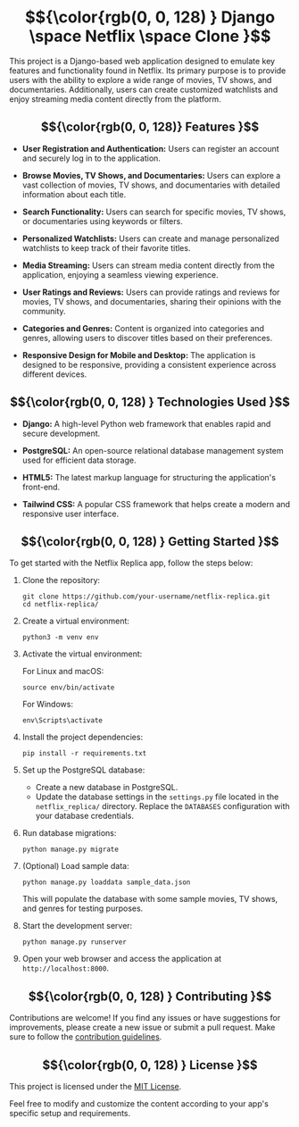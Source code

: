# $${\color{rgb(0, 0, 128) }  Django \space Netflix \space Clone }$$
This project is a Django-based web application designed to emulate key features and functionality found in Netflix. Its primary purpose is to provide users with the ability to explore a wide range of movies, TV shows, and documentaries. Additionally, users can create customized watchlists and enjoy streaming media content directly from the platform.

## $${\color{rgb(0, 0, 128)} Features }$$

- **User Registration and Authentication:** Users can register an account and securely log in to the application.

- **Browse Movies, TV Shows, and Documentaries:** Users can explore a vast collection of movies, TV shows, and documentaries with detailed information about each title.

- **Search Functionality:** Users can search for specific movies, TV shows, or documentaries using keywords or filters.

- **Personalized Watchlists:** Users can create and manage personalized watchlists to keep track of their favorite titles.

- **Media Streaming:** Users can stream media content directly from the application, enjoying a seamless viewing experience.

- **User Ratings and Reviews:** Users can provide ratings and reviews for movies, TV shows, and documentaries, sharing their opinions with the community.

- **Categories and Genres:** Content is organized into categories and genres, allowing users to discover titles based on their preferences.

- **Responsive Design for Mobile and Desktop:** The application is designed to be responsive, providing a consistent experience across different devices.

##  $${\color{rgb(0, 0, 128) } Technologies Used }$$

- **Django:** A high-level Python web framework that enables rapid and secure development.

- **PostgreSQL:** An open-source relational database management system used for efficient data storage.

- **HTML5:** The latest markup language for structuring the application's front-end.

- **Tailwind CSS:** A popular CSS framework that helps create a modern and responsive user interface.

##  $${\color{rgb(0, 0, 128) } Getting Started }$$

To get started with the Netflix Replica app, follow the steps below:

1. Clone the repository:

   ```shell
   git clone https://github.com/your-username/netflix-replica.git
   cd netflix-replica/
   ```

2. Create a virtual environment:

   ```shell
   python3 -m venv env
   ```

3. Activate the virtual environment:

   For Linux and macOS:

   ```shell
   source env/bin/activate
   ```

   For Windows:

   ```shell
   env\Scripts\activate
   ```

4. Install the project dependencies:

   ```shell
   pip install -r requirements.txt
   ```

5. Set up the PostgreSQL database:

   - Create a new database in PostgreSQL.
   - Update the database settings in the `settings.py` file located in the `netflix_replica/` directory. Replace the `DATABASES` configuration with your database credentials.

6. Run database migrations:

   ```shell
   python manage.py migrate
   ```

7. (Optional) Load sample data:

   ```shell
   python manage.py loaddata sample_data.json
   ```

   This will populate the database with some sample movies, TV shows, and genres for testing purposes.

8. Start the development server:

   ```shell
   python manage.py runserver
   ```

9. Open your web browser and access the application at `http://localhost:8000`.

##  $${\color{rgb(0, 0, 128) } Contributing }$$

Contributions are welcome! If you find any issues or have suggestions for improvements, please create a new issue or submit a pull request. Make sure to follow the [contribution guidelines](CONTRIBUTING.md).

##  $${\color{rgb(0, 0, 128) } License }$$

This project is licensed under the [MIT License](LICENSE).

Feel free to modify and customize the content according to your app's specific setup and requirements.


